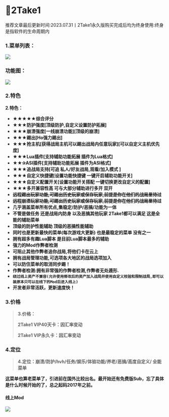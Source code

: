 # 👿2Take1

推荐文章最后更新时间:2023.07.31丨2Take1永久版购买完成后均为终身使用:终身是指软件的生命周期内

### **1.菜单列表：** <a href="#id-1.-cai-dan-lie-biao" id="id-1.-cai-dan-lie-biao"></a>

![](https://docs.hzz.im/\~gitbook/image?url=https%3A%2F%2F1382592200-files.gitbook.io%2F%7E%2Ffiles%2Fv0%2Fb%2Fgitbook-x-prod.appspot.com%2Fo%2Fspaces%252F7YXEHggLzaiKwZjRSOD4%252Fuploads%252FrKffUdeWV4omyNJex6uE%252Fimage.png%3Falt%3Dmedia%26token%3Db9d08e43-de29-4c40-9b50-2265cbc48a40\&width=768\&dpr=4\&quality=100\&sign=2aea44e1\&sv=1)

### **功能图：** <a href="#gong-neng-tu" id="gong-neng-tu"></a>

![](https://docs.hzz.im/\~gitbook/image?url=https%3A%2F%2F1382592200-files.gitbook.io%2F%7E%2Ffiles%2Fv0%2Fb%2Fgitbook-x-prod.appspot.com%2Fo%2Fspaces%252F7YXEHggLzaiKwZjRSOD4%252Fuploads%252Fmh6hwhWVetrUGXSTQNGm%252F2Take1%25E5%258A%259F%25E8%2583%25BD%25E5%25B1%2595%25E7%25A4%25BA%25E4%25B8%258E%25E6%25A0%2587%25E6%25B3%25A8.png%3Falt%3Dmedia%26token%3D578b5bf3-af0c-4efc-a49e-c6bab2e4695e\&width=768\&dpr=4\&quality=100\&sign=e1c4f299\&sv=1)

### **2.特色** <a href="#id-2.-te-se" id="id-2.-te-se"></a>

**2.特色：**

* **★★★★★综合评分**
* **★★★防护强度\[顶级防护,自定义设置防护拓展]**
* **★★★崩溃强度\[一线崩溃功能]\[顶级的崩溃]**
* **★★★踢出\[Ho强力踢出]**
* **★★★抢主机\[获得战局主机可以踢出战局内任意玩家]\[可以自定义主机优先度]**
* **★★★Lua插件\[支持辅助功能拓展 插件为Lua格式]**
* **★★✰ASI插件\[支持辅助功能拓展 插件为ASI格式]**
* **★★★追战局支持\[可追 私人/好友战局,观看/加入模式 ]**
* **★★★自定义快捷键\[设置功能快捷键 一键开启辅助功能开关]**
* **★★★自定义配置开关\[设置功能开关搭配 一键切换更改自定义的配置]**
* **★★★多开兼容性高 可与大部分辅助进行多开 双开**
* ~~**远程踢出玩家功能,可踢出历史玩家或保存玩家,前提是你在他们的战局里待过**~~
* ~~**远程崩溃玩家功能,可踢出历史玩家或保存玩家,前提是你在他们的战局里待过**~~
* **几乎涵盖菜单所有优点,集稳定/防护/恶搞/功能为一体**
* **不管是做任务 还是战局内防身 以及恶搞其他玩家 2Take1都可以满足 这是全能的辅助菜单**
* **顶级的防护性能辅助 顶级的恶搞性能辅助**
* **同时也是更新最快的菜单(每次游戏大更新) 也是最稳定的菜单 没有之一**
* **拥有超多有趣Lua脚本 是目前Lua脚本最多的辅助**
* **强力的Mod作弊者检测**
* **可阻止其他作弊者追你战局,将他们卡在云上**
* **拥有战局管理功能,可选项各大地区的战局选项加入**
* **可以防住菜单的取消同步踢！**
* **作弊者检测:拥有非常强的作弊者检测,作弊者无处遁形.**
* **`绕过线上资产不兼容(允许使用修改后的资产加入战局并使用自定义校验和限制战局,即可以装原本只可以在线下的Mod后进入线上)`**
* **开发者非常活跃，更新速度快！**

### **3.价格** <a href="#id-3.-jia-ge" id="id-3.-jia-ge"></a>

> **3.价格：**
>
> **2Take1 VIP40天卡：因汇率变动**
>
> **2Take1 VIP永久卡：因汇率变动**

### **4.定位** <a href="#id-4.-ding-wei" id="id-4.-ding-wei"></a>

> **4.定位：崩溃/防护/hvh/任务/娱乐/体验功能/养老/恶搞/高度自定义/ 全能菜单**

**这菜单也算老菜单了，引进前在国外比较出名。最开始还有免费版Sub，忘了具体是什么时候开始的了，总之起码2017年之前。**

#### 线上Mod <a href="#xian-shang-mod" id="xian-shang-mod"></a>

![](https://docs.hzz.im/\~gitbook/image?url=https%3A%2F%2F1382592200-files.gitbook.io%2F%7E%2Ffiles%2Fv0%2Fb%2Fgitbook-x-prod.appspot.com%2Fo%2Fspaces%252F7YXEHggLzaiKwZjRSOD4%252Fuploads%252FP403a0oT1F2XEQRR0J7v%252FQQ%25E5%259B%25BE%25E7%2589%258720230523132732.png%3Falt%3Dmedia%26token%3D56464c4f-19a4-40f7-a2ce-8fd478b0ad78\&width=768\&dpr=4\&quality=100\&sign=cc7a9d24\&sv=1)

